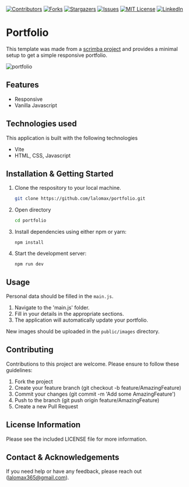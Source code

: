 [![Contributors][contributors-shield]][contributors-url]
[![Forks][forks-shield]][forks-url]
[![Stargazers][stars-shield]][stars-url]
[![Issues][issues-shield]][issues-url]
[![MIT License][license-shield]][license-url]
[![LinkedIn][linkedin-shield]][linkedin-url]

# Portfolio

This template was made from a [scrimba project](https://scrimba.com/scrim/cV68zZsr?pl=p5PxYsw) and provides a minimal setup to get a simple responsive portfolio.

![portfolio](https://github.com/lalomax/portfolio/assets/95863162/d57c31e7-98bc-4f3c-b0fe-ac1acb396765)

## Features
* Responsive
* Vanilla Javascript
  
## Technologies used

This application is built with the following technologies

*   Vite
*   HTML, CSS, Javascript

## Installation & Getting Started

1. Clone the respository to your local machine.
    ```sh
    git clone https://github.com/lalomax/portfolio.git
    ```
1. Open directory
   ```sh
   cd portfolio
   ```
2. Install dependencies using either npm or yarn:
    ```
    npm install
    ```
3. Start the development server:
    ```
    npm run dev
    ```

## Usage

Personal data should be filled in the  `main.js`.

1. Navigate to the 'main.js' folder.
2. Fill in your details in the appropriate sections.
3. The application will automatically update your portfolio.

New images should be uploaded in the `public/images` directory.

## Contributing
Contributions to this project are welcome. Please ensure to follow these guidelines:

1. Fork the project
2. Create your feature branch (git checkout -b feature/AmazingFeature)
3. Commit your changes (git commit -m 'Add some AmazingFeature')
4. Push to the branch (git push origin feature/AmazingFeature)
5. Create a new Pull Request

## License Information
Please see the included LICENSE file for more information.

## Contact & Acknowledgements
If you need help or have any feedback, please reach out (lalomax365@gmail.com).

[contributors-shield]: https://img.shields.io/github/contributors/lalomax/portfolio.svg?style=for-the-badge
[contributors-url]: https://github.com/lalomax/portfolio/graphs/contributors
[forks-shield]: https://img.shields.io/github/forks/lalomax/portfolio.svg?style=for-the-badge
[forks-url]: https://github.com/lalomax/portfolio/network/members
[stars-shield]: https://img.shields.io/github/stars/lalomax/portfolio.svg?style=for-the-badge
[stars-url]: https://github.com/lalomax/portfolio/stargazers
[issues-shield]: https://img.shields.io/github/issues/lalomax/portfolio.svg?style=for-the-badge
[issues-url]: https://github.com/lalomax/portfolio/issues
[license-shield]: https://img.shields.io/github/license/lalomax/portfolio.svg?style=for-the-badge
[license-url]: https://github.com/lalomax/portfolio/blob/master/LICENSE.txt
[linkedin-shield]: https://img.shields.io/badge/-LinkedIn-black.svg?style=for-the-badge&logo=linkedin&colorB=555
[linkedin-url]: https://linkedin.com/in/orlando-flores365/
[product-screenshot]: images/screenshot.png
[Next.js]: https://img.shields.io/badge/next.js-000000?style=for-the-badge&logo=nextdotjs&logoColor=white
[Next-url]: https://nextjs.org/
[Vitejs]: https://img.shields.io/badge/vite-%23646CFF.svg?style=for-the-badge&logo=vite&logoColor=white
[vite-url]: https://vitejs.dev/
[React.js]: https://img.shields.io/badge/React-20232A?style=for-the-badge&logo=react&logoColor=61DAFB
[React-url]: https://reactjs.org/
[Vue.js]: https://img.shields.io/badge/Vue.js-35495E?style=for-the-badge&logo=vuedotjs&logoColor=4FC08D
[Vue-url]: https://vuejs.org/
[Angular.io]: https://img.shields.io/badge/Angular-DD0031?style=for-the-badge&logo=angular&logoColor=white
[Angular-url]: https://angular.io/
[Svelte.dev]: https://img.shields.io/badge/Svelte-4A4A55?style=for-the-badge&logo=svelte&logoColor=FF3E00
[Svelte-url]: https://svelte.dev/
[Laravel.com]: https://img.shields.io/badge/Laravel-FF2D20?style=for-the-badge&logo=laravel&logoColor=white
[Laravel-url]: https://laravel.com
[Bootstrap.com]: https://img.shields.io/badge/Bootstrap-563D7C?style=for-the-badge&logo=bootstrap&logoColor=white
[Bootstrap-url]: https://getbootstrap.com
